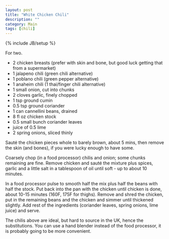 ```yaml
---
layout: post
title: "White Chicken Chili"
description: ""
category: Main
tags: [chili]
---
```

{% include JB/setup %}

For two.

- 2 chicken breasts (prefer with skin and bone, but good luck getting that from a supermarket)
- 1 jalapeno chili (green chili alternative)
- 1 poblano chili (green pepper alternative)
- 1 anaheim chili (1 thai/finger chili alternative)
- 1 small onion, cut into chunks
- 2 cloves garlic, finely chopped
- 1 tsp ground cumin
- 0\.5 tsp ground coriander
- 1 can cannellini beans, drained
- 8 fl oz chicken stock
- 0\.5 small bunch coriander leaves
- juice of 0.5 lime
- 2 spring onions, sliced thinly

Sauté the chicken pieces whole to barely brown, about 5 mins, then remove the skin (and bones), if you were lucky enough to have some.

Coarsely chop (in a food processor) chilis and onion; some chunks remaining are fine.  Remove chicken and sauté the mixture plus spices, garlic and a little salt in a tablespoon of oil until soft - up to about 10 minutes.

In a food processor pulse to smooth half the mix plus half the beans with half the stock.  Put back into the pan with the chicken until chicken is done, about 10-15 minutes (160F, 175F for thighs).  Remove and shred the chicken, put in the remaining beans and the chicken and simmer until thickened slightly.  Add rest of the ingredients (coriander leaves, spring onions, lime juice) and serve.

The chilis above are ideal, but hard to source in the UK, hence the substitutions.  You can use a hand blender instead of the food processor, it is probably going to be more convenient.